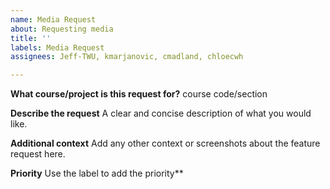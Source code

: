 ```yaml
---
name: Media Request
about: Requesting media
title: ''
labels: Media Request
assignees: Jeff-TWU, kmarjanovic, cmadland, chloecwh

---
```


**What course/project is this request for?**
course code/section

**Describe the request**
A clear and concise description of what you would like.

**Additional context**
Add any other context or screenshots about the feature request here.

**Priority**
Use the label to add the priority**
